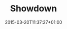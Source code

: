 ---
clipterms:
- 180-Degree Rule
commentary: ''
date: '2015-03-20T11:37:27+01:00'
director_first: Masaku
director_last: Kobayashi
film: Harakiri
length: '3:00'
clip_commentary: http://stream.ccnmtl.columbia.edu/public/7bf44b1b-fe0a-497e-9694-b4a4f086329d-FLG_TEST_180_deg_commentary-mp4-aac-480w-850kbps-ffmpeg.mp4
clip_original: http://stream.ccnmtl.columbia.edu/public/edf68391-114f-4a2c-86e6-631182414e33-FLG_TEST_180_deg_original-mp4-aac-480w-850kbps-ffmpeg.mp4
quicktime: showdown.mov
source: 2005 Criterion Collection
title: Showdown
year: '1962 '
---